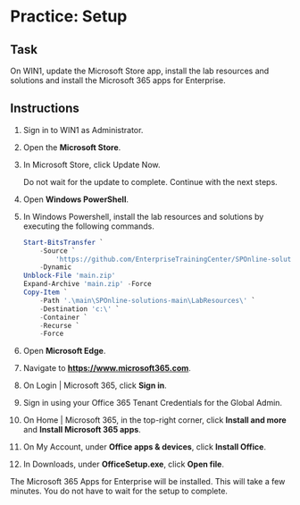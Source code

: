 # Practice: Setup

## Task

On WIN1, update the Microsoft Store app, install the lab resources and solutions and install the Microsoft 365 apps for Enterprise.

## Instructions

1. Sign in to WIN1 as Administrator.
1. Open the **Microsoft Store**.
1. In Microsoft Store, click Update Now.

    Do not wait for the update to complete. Continue with the next steps.

1. Open **Windows PowerShell**.
1. In Windows Powershell, install the lab resources and solutions by executing the following commands.

    ````powershell
    Start-BitsTransfer `
        -Source `
            'https://github.com/EnterpriseTrainingCenter/SPOnline-solutions/archive/refs/heads/main.zip' `
        -Dynamic
    Unblock-File 'main.zip'
    Expand-Archive 'main.zip' -Force
    Copy-Item `
        -Path '.\main\SPOnline-solutions-main\LabResources\' `
        -Destination 'c:\' `
        -Container `
        -Recurse `
        -Force
    ````

1. Open **Microsoft Edge**.
1. Navigate to **https://www.microsoft365.com**.
1. On Login | Microsoft 365, click **Sign in**.
1. Sign in using your Office 365 Tenant Credentials for the Global Admin.
1. On Home | Microsoft 365, in the top-right corner, click **Install and more** and **Install Microsoft 365 apps**.
1. On My Account, under **Office apps & devices**, click **Install Office**.
1. In Downloads, under **OfficeSetup.exe**, click **Open file**.

The Microsoft 365 Apps for Enterprise will be installed. This will take a few minutes. You do not have to wait for the setup to complete.
